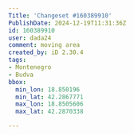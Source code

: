 ```yaml
---
Title: 'Changeset #160389910'
PublishDate: 2024-12-19T11:31:36Z
id: 160389910
user: dada24
comment: moving area
created_by: iD 2.30.4
tags:
- Montenegro
- Budva
bbox:
  min_lon: 18.850196
  min_lat: 42.2867771
  max_lon: 18.8505606
  max_lat: 42.2870338

---
```

